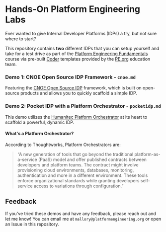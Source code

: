 # Hands-On Platform Engineering Labs
Ever wanted to give Internal Developer Platforms (IDPs) a try, but not sure where to start?

This repository contains **two** different IDPs that you can setup yourself and take for a test drive as part of the [Platform Engineering Fundamentals](https://platformengineering.org/fundamentals) course via pre-built [Coder](https://coder.com) templates provided by the [PE.org](https://platformengineering.org) education team.

### Demo 1: CNOE Open Source IDP Framework - `cnoe.md`
Featuring the [CNOE Open Source IDP](https://cnoe.io/) framework, which is built on open-source products and allows you to quickly scaffold a simple IDP.

### Demo 2: Pocket IDP with a Platform Orchestrator - `pocketidp.md`
This demo utilizes the [Humanitec Platform Orchestrator](https://humanitec.com) at its heart to scaffold a powerful, dynamic IDP.

#### What's a Platform Orchestrator?
According to Thoughtworks, Platform Orchestrators are:
>“A new generation of tools that go beyond the traditional platform-as-a-service (PaaS) model and offer published contracts between developers and platform teams. The contract might involve provisioning cloud environments, databases, monitoring, authentication and more in a different environment. These tools enforce organizational standards while granting developers self-service access to variations through configuration.”

## Feedback
If you've tried these demos and have any feedback, please reach out and let me know! You can email me at `mallory@platformengineering.org` or open an Issue in this repository.